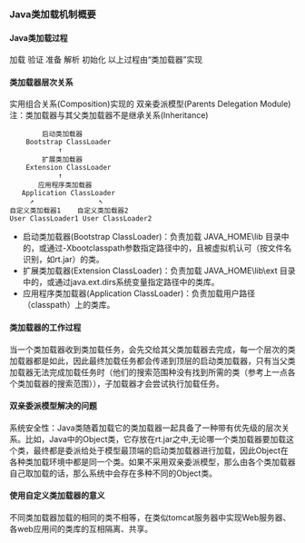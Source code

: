 ### Java类加载机制概要


#### Java类加载过程
加载 验证 准备 解析 初始化
以上过程由“类加载器”实现


#### 类加载器层次关系
实用组合关系(Composition)实现的 双亲委派模型(Parents Delegation Module)
注：类加载器与其父类加载器不是继承关系(Inheritance)

```
        启动类加载器
    Bootstrap ClassLoader
            ↑
        扩展类加载器
    Extension ClassLoader
            ↑
       应用程序类加载器
   Application ClassLoader
     ↗                ↖
自定义类加载器1    自定义类加载器2 
User ClassLoader1 User ClassLoader2
```

* 启动类加载器(Bootstrap ClassLoader)：负责加载 JAVA_HOME\lib 目录中的，或通过-Xbootclasspath参数指定路径中的，且被虚拟机认可（按文件名识别，如rt.jar）的类。
* 扩展类加载器(Extension ClassLoader)：负责加载 JAVA_HOME\lib\ext 目录中的，或通过java.ext.dirs系统变量指定路径中的类库。
* 应用程序类加载器(Application ClassLoader)：负责加载用户路径（classpath）上的类库。


#### 类加载器的工作过程
当一个类加载器收到类加载任务，会先交给其父类加载器去完成，每一个层次的类加载器都是如此，因此最终加载任务都会传递到顶层的启动类加载器，只有当父类加载器无法完成加载任务时（他们的搜索范围种没有找到所需的类（参考上一点各个类加载器的搜索范围）），子加载器才会尝试执行加载任务。


#### 双亲委派模型解决的问题
系统安全性：Java类随着加载它的类加载器一起具备了一种带有优先级的层次关系。比如，Java中的Object类，它存放在rt.jar之中,无论哪一个类加载器要加载这个类，最终都是委派给处于模型最顶端的启动类加载器进行加载，因此Object在各种类加载环境中都是同一个类。如果不采用双亲委派模型，那么由各个类加载器自己取加载的话，那么系统中会存在多种不同的Object类。


#### 使用自定义类加载器的意义
不同类加载器加载的相同的类不相等，在类似tomcat服务器中实现Web服务器、各web应用间的类库的互相隔离、共享。